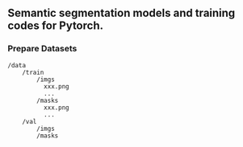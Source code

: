 ## Semantic segmentation models and training codes for Pytorch.

### Prepare Datasets

```
/data
    /train 
        /imgs
          xxx.png
          ...
        /masks
          xxx.png
          ...
    /val
        /imgs
        /masks

```
